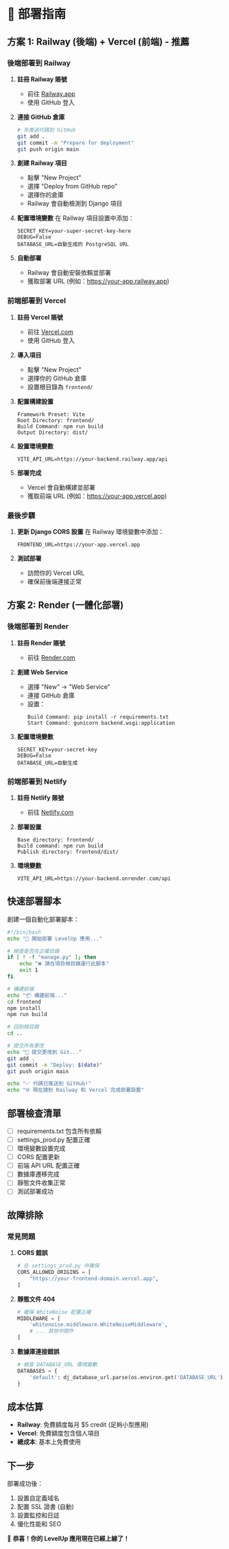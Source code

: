 # 🚀 部署指南

## 方案 1: Railway (後端) + Vercel (前端) - 推薦

### 後端部署到 Railway

1. **註冊 Railway 賬號**
   - 前往 [Railway.app](https://railway.app)
   - 使用 GitHub 登入

2. **連接 GitHub 倉庫**
   ```bash
   # 先推送代碼到 GitHub
   git add .
   git commit -m "Prepare for deployment"
   git push origin main
   ```

3. **創建 Railway 項目**
   - 點擊 "New Project"
   - 選擇 "Deploy from GitHub repo"
   - 選擇你的倉庫
   - Railway 會自動檢測到 Django 項目

4. **配置環境變數**
   在 Railway 項目設置中添加：
   ```
   SECRET_KEY=your-super-secret-key-here
   DEBUG=False
   DATABASE_URL=自動生成的 PostgreSQL URL
   ```

5. **自動部署**
   - Railway 會自動安裝依賴並部署
   - 獲取部署 URL (例如：https://your-app.railway.app)

### 前端部署到 Vercel

1. **註冊 Vercel 賬號**
   - 前往 [Vercel.com](https://vercel.com)
   - 使用 GitHub 登入

2. **導入項目**
   - 點擊 "New Project"
   - 選擇你的 GitHub 倉庫
   - 設置根目錄為 `frontend/`

3. **配置構建設置**
   ```
   Framework Preset: Vite
   Root Directory: frontend/
   Build Command: npm run build
   Output Directory: dist/
   ```

4. **設置環境變數**
   ```
   VITE_API_URL=https://your-backend.railway.app/api
   ```

5. **部署完成**
   - Vercel 會自動構建並部署
   - 獲取前端 URL (例如：https://your-app.vercel.app)

### 最後步驟

1. **更新 Django CORS 設置**
   在 Railway 環境變數中添加：
   ```
   FRONTEND_URL=https://your-app.vercel.app
   ```

2. **測試部署**
   - 訪問你的 Vercel URL
   - 確保前後端連接正常

## 方案 2: Render (一體化部署)

### 後端部署到 Render

1. **註冊 Render 賬號**
   - 前往 [Render.com](https://render.com)

2. **創建 Web Service**
   - 選擇 "New" → "Web Service"
   - 連接 GitHub 倉庫
   - 設置：
     ```
     Build Command: pip install -r requirements.txt
     Start Command: gunicorn backend.wsgi:application
     ```

3. **配置環境變數**
   ```
   SECRET_KEY=your-secret-key
   DEBUG=False
   DATABASE_URL=自動生成
   ```

### 前端部署到 Netlify

1. **註冊 Netlify 賬號**
   - 前往 [Netlify.com](https://netlify.com)

2. **部署設置**
   ```
   Base directory: frontend/
   Build command: npm run build
   Publish directory: frontend/dist/
   ```

3. **環境變數**
   ```
   VITE_API_URL=https://your-backend.onrender.com/api
   ```

## 快速部署腳本

創建一個自動化部署腳本：

```bash
#!/bin/bash
echo "🚀 開始部署 LevelUp 應用..."

# 檢查是否在正確目錄
if [ ! -f "manage.py" ]; then
    echo "❌ 請在項目根目錄運行此腳本"
    exit 1
fi

# 構建前端
echo "📦 構建前端..."
cd frontend
npm install
npm run build

# 回到根目錄
cd ..

# 提交所有更改
echo "📝 提交更改到 Git..."
git add .
git commit -m "Deploy: $(date)"
git push origin main

echo "✅ 代碼已推送到 GitHub!"
echo "🌐 現在請到 Railway 和 Vercel 完成部署設置"
```

## 部署檢查清單

- [ ] requirements.txt 包含所有依賴
- [ ] settings_prod.py 配置正確
- [ ] 環境變數設置完成
- [ ] CORS 配置更新
- [ ] 前端 API URL 配置正確
- [ ] 數據庫遷移完成
- [ ] 靜態文件收集正常
- [ ] 測試部署成功

## 故障排除

### 常見問題

1. **CORS 錯誤**
   ```python
   # 在 settings_prod.py 中確保
   CORS_ALLOWED_ORIGINS = [
       "https://your-frontend-domain.vercel.app",
   ]
   ```

2. **靜態文件 404**
   ```python
   # 確保 WhiteNoise 配置正確
   MIDDLEWARE = [
       'whitenoise.middleware.WhiteNoiseMiddleware',
       # ... 其他中間件
   ]
   ```

3. **數據庫連接錯誤**
   ```python
   # 檢查 DATABASE_URL 環境變數
   DATABASES = {
       'default': dj_database_url.parse(os.environ.get('DATABASE_URL'))
   }
   ```

## 成本估算

- **Railway**: 免費額度每月 $5 credit (足夠小型應用)
- **Vercel**: 免費額度包含個人項目
- **總成本**: 基本上免費使用

## 下一步

部署成功後：
1. 設置自定義域名
2. 配置 SSL 證書 (自動)
3. 設置監控和日誌
4. 優化性能和 SEO

🎉 **恭喜！你的 LevelUp 應用現在已經上線了！**
